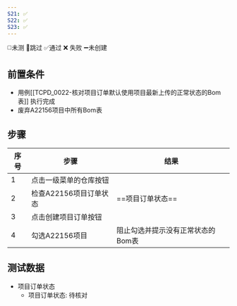 ```yaml
---
S21: ✅
S22: ✅
S23: ✅
---
```

◻️未测    🚫跳过     ✅通过    ❌ 失败    ➖未创建

## 前置条件

- 用例[[TCPD_0022-核对项目订单默认使用项目最新上传的正常状态的Bom表]] 执行完成
- 废弃A22156项目中所有Bom表

## 步骤

| 序号  | 步骤             | 结果                 |
| --- | -------------- | ------------------ |
| 1   | 点击一级菜单的仓库按钮    |                    |
| 2   | 检查A22156项目订单状态 | ==项目订单状态==         |
| 3   | 点击创建项目订单按钮     |                    |
| 4   | 勾选A22156项目     | 阻止勾选并提示没有正常状态的Bom表 |


## 测试数据

- 项目订单状态
	- 项目订单状态: 待核对
